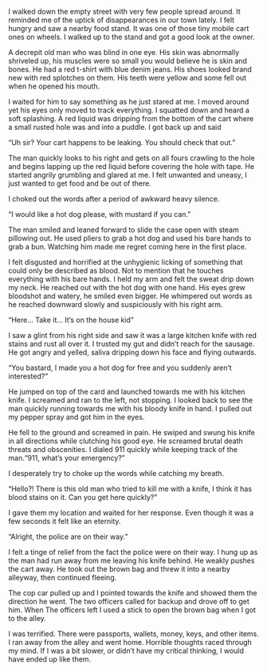 I walked down the empty street with very few people spread around. It reminded me of the uptick of disappearances in our town lately. I felt hungry and saw a nearby food stand. It was one of those tiny mobile cart ones on wheels. I walked up to the stand and got a good look at the owner.  


A decrepit old man who was blind in one eye. His skin was abnormally shriveled up, his muscles were so small you would believe he is skin and bones. He had a red t-shirt with blue denim jeans. His shoes looked brand new with red splotches on them. His teeth were yellow and some fell out when he opened his mouth.  


I waited for him to say something as he just stared at me. I moved around yet his eyes only moved to track everything. I squatted down and heard a soft splashing. A red liquid was dripping from the bottom of the cart where a small rusted hole was and into a puddle. I got back up and said  


“Uh sir? Your cart happens to be leaking. You should check that out.”  


The man quickly looks to his right and gets on all fours crawling to the hole and begins lapping up the red liquid before covering the hole with tape. He started angrily grumbling and glared at me. I felt unwanted and uneasy, I just wanted to get food and be out of there.  


I choked out the words after a period of awkward heavy silence.  


“I would like a hot dog please, with mustard if you can.”  


The man smiled and leaned forward to slide the case open with steam pillowing out. He used pliers to grab a hot dog and used his bare hands to grab a bun. Watching him made me regret coming here in the first place.  


I felt disgusted and horrified at the unhygienic licking of something that could only be described as blood. Not to mention that he touches everything with his bare hands. I held my arm and felt the sweat drip down my neck. He reached out with the hot dog with one hand. His eyes grew bloodshot and watery, he smiled even bigger. He whimpered out words as he reached downward slowly and suspiciously with his right arm.  


“Here… Take it… It’s on the house kid”  


I saw a glint from his right side and saw it was a large kitchen knife with red stains and rust all over it. I trusted my gut and didn’t reach for the sausage. He got angry and yelled, saliva dripping down his face and flying outwards.  


“You bastard, I made you a hot dog for free and you suddenly aren’t interested?”  


He jumped on top of the card and launched towards me with his kitchen knife. I screamed and ran to the left, not stopping. I looked back to see the man quickly running towards me with his bloody knife in hand. I pulled out my pepper spray and got him in the eyes.  


He fell to the ground and screamed in pain. He swiped and swung his knife in all directions while clutching his good eye. He screamed brutal death threats and obscenities. I dialed 911 quickly while keeping track of the man.“911, what’s your emergency?”  


I desperately try to choke up the words while catching my breath.  


“Hello?! There is this old man who tried to kill me with a knife, I think it has blood stains on it. Can you get here quickly?”  


I gave them my location and waited for her response. Even though it was a few seconds it felt like an eternity.  


“Alright, the police are on their way.”  


I felt a tinge of relief from the fact the police were on their way. I hung up as the man had run away from me leaving his knife behind. He weakly pushes the cart away. He took out the brown bag and threw it into a nearby alleyway, then continued fleeing.  


The cop car pulled up and I pointed towards the knife and showed them the direction he went. The two officers called for backup and drove off to get him. When The officers left I used a stick to open the brown bag when I got to the alley.  


I was terrified. There were passports, wallets, money, keys, and other items. I ran away from the  alley and went home. Horrible thoughts raced through my mind. If I was a bit slower, or didn’t have my critical thinking, I would have ended up like them.